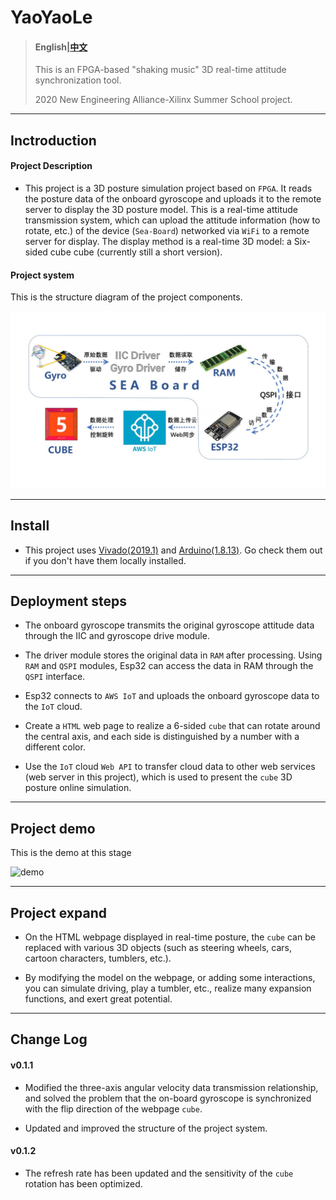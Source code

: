 # YaoYaoLe

  > #### English|[中文](README.md)
  >
  >  This is an FPGA-based "shaking music" 3D real-time attitude synchronization tool.
  >
  >  2020 New Engineering Alliance-Xilinx Summer School project.

  ---


  ## Inctroduction

  #### Project Description

  - This project is a 3D posture simulation project based on `FPGA`. It reads the posture data of the onboard gyroscope and uploads it to the remote server to display the 3D posture model. This is a real-time attitude transmission system, which can upload the attitude information (how to rotate, etc.) of the device (`Sea-Board`) networked via `WiFi` to a remote server for display. The display method is a real-time 3D model: a Six-sided cube cube (currently still a short version).

  

  #### Project system

  This is the structure diagram of the project components.

  ![system](system_latest.jpg)

  

  ---

  

  ## Install

  - This project uses [Vivado(2019.1)](https://www.xilinx.com/support/download/index.html/content/xilinx/en/downloadNav/vivado-design-tools/2019-1.html) and [Arduino(1.8.13)](https://www.arduino.cc/en/Main/Software). Go check them out if you don't have them locally installed.


  

  ---

  

  ## Deployment steps

  - The onboard gyroscope transmits the original gyroscope attitude data through the IIC and gyroscope drive module.

  - The driver module stores the original data in `RAM` after processing. Using `RAM` and `QSPI` modules, Esp32 can access the data in RAM through the `QSPI` interface.

  - Esp32 connects to `AWS IoT` and uploads the onboard gyroscope data to the `IoT` cloud.

  - Create a `HTML` web page to realize a 6-sided `cube` that can rotate around the central axis, and each side is distinguished by a number with a different color.

  - Use the `IoT` cloud `Web API` to transfer cloud data to other web services (web server in this project), which is used to present the `cube` 3D posture online simulation.


  

  ---

  

  ## Project demo

  This is the demo at this stage

  ![demo](demo_latest.gif)

  

  ---

  

  ## Project expand

  - On the HTML webpage displayed in real-time posture, the `cube` can be replaced with various 3D objects (such as steering wheels, cars, cartoon characters, tumblers, etc.). 

  - By modifying the model on the webpage, or adding some interactions, you can simulate driving, play a tumbler, etc., realize many expansion functions, and exert great potential.


  

  ---

  

  ## Change Log

  #### v0.1.1

  - Modified the three-axis angular velocity data transmission relationship, and solved the problem that the on-board gyroscope is synchronized with the flip direction of the webpage `cube`.

  - Updated and improved the structure of the project system.

    

  #### v0.1.2

  - The refresh rate has been updated and the sensitivity of the `cube` rotation has been optimized.
